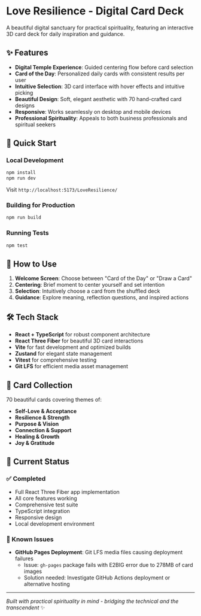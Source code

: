 # Love Resilience - Digital Card Deck

A beautiful digital sanctuary for practical spirituality, featuring an interactive 3D card deck for daily inspiration and guidance.

## ✨ Features

- **Digital Temple Experience**: Guided centering flow before card selection
- **Card of the Day**: Personalized daily cards with consistent results per user
- **Intuitive Selection**: 3D card interface with hover effects and intuitive picking
- **Beautiful Design**: Soft, elegant aesthetic with 70 hand-crafted card designs
- **Responsive**: Works seamlessly on desktop and mobile devices
- **Professional Spirituality**: Appeals to both business professionals and spiritual seekers

## 🚀 Quick Start

### Local Development
```bash
npm install
npm run dev
```
Visit `http://localhost:5173/LoveResilience/`

### Building for Production
```bash
npm run build
```

### Running Tests
```bash
npm test
```

## 🎯 How to Use

1. **Welcome Screen**: Choose between "Card of the Day" or "Draw a Card"
2. **Centering**: Brief moment to center yourself and set intention
3. **Selection**: Intuitively choose a card from the shuffled deck
4. **Guidance**: Explore meaning, reflection questions, and inspired actions

## 🛠 Tech Stack

- **React + TypeScript** for robust component architecture
- **React Three Fiber** for beautiful 3D card interactions
- **Vite** for fast development and optimized builds
- **Zustand** for elegant state management
- **Vitest** for comprehensive testing
- **Git LFS** for efficient media asset management

## 🎨 Card Collection

70 beautiful cards covering themes of:
- **Self-Love & Acceptance** 
- **Resilience & Strength**
- **Purpose & Vision**
- **Connection & Support**
- **Healing & Growth**
- **Joy & Gratitude**

## 📝 Current Status

### ✅ Completed
- Full React Three Fiber app implementation
- All core features working
- Comprehensive test suite
- TypeScript integration
- Responsive design
- Local development environment

### 🔧 Known Issues
- **GitHub Pages Deployment**: Git LFS media files causing deployment failures
  - Issue: `gh-pages` package fails with E2BIG error due to 278MB of card images
  - Solution needed: Investigate GitHub Actions deployment or alternative hosting

---

*Built with practical spirituality in mind - bridging the technical and the transcendent* ✨